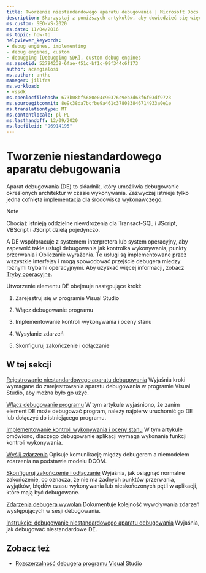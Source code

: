 ```yaml
---
title: Tworzenie niestandardowego aparatu debugowania | Microsoft Docs
description: Skorzystaj z poniższych artykułów, aby dowiedzieć się więcej o tworzeniu aparatu debugowania, który umożliwia debugowanie określonych architektur w czasie wykonywania.
ms.custom: SEO-VS-2020
ms.date: 11/04/2016
ms.topic: how-to
helpviewer_keywords:
- debug engines, implementing
- debug engines, custom
- debugging [Debugging SDK], custom debug engines
ms.assetid: 52794238-6fae-451c-bf1c-99f344c6f173
author: acangialosi
ms.author: anthc
manager: jillfra
ms.workload:
- vssdk
ms.openlocfilehash: 673b08bf5680e04c90376c9eb3d63f6f03df9723
ms.sourcegitcommit: 8e9c38da7bcfbe9a461c378083846714933a0e1e
ms.translationtype: MT
ms.contentlocale: pl-PL
ms.lasthandoff: 12/09/2020
ms.locfileid: "96914195"
---
```

# <a name="create-a-custom-debug-engine"></a>Tworzenie niestandardowego aparatu debugowania
Aparat debugowania (DE) to składnik, który umożliwia debugowanie określonych architektur w czasie wykonywania. Zazwyczaj istnieje tylko jedna cofnięta implementacja dla środowiska wykonawczego.

> [!NOTE]
> Chociaż istnieją oddzielne niewdrożenia dla Transact-SQL i JScript, VBScript i JScript dzielą pojedynczo.

 A DE współpracuje z systemem interpretera lub system operacyjny, aby zapewnić takie usługi debugowania jak kontrolka wykonywania, punkty przerwania i Obliczanie wyrażenia. Te usługi są implementowane przez wszystkie interfejsy i mogą spowodować przejście debugera między różnymi trybami operacyjnymi. Aby uzyskać więcej informacji, zobacz [Tryby operacyjne](../../extensibility/debugger/operational-modes.md).

 Utworzenie elementu DE obejmuje następujące kroki:

1. Zarejestruj się w programie Visual Studio

2. Włącz debugowanie programu

3. Implementowanie kontroli wykonywania i oceny stanu

4. Wysyłanie zdarzeń

5. Skonfiguruj zakończenie i odłączanie

## <a name="in-this-section"></a>W tej sekcji
 [Rejestrowanie niestandardowego aparatu debugowania](../../extensibility/debugger/registering-a-custom-debug-engine.md) Wyjaśnia kroki wymagane do zarejestrowania aparatu debugowania w programie Visual Studio, aby można było go użyć.

 [Włącz debugowanie programu](../../extensibility/debugger/enabling-a-program-to-be-debugged.md) W tym artykule wyjaśniono, że zanim element DE może debugować program, należy najpierw uruchomić go DE lub dołączyć do istniejącego programu.

 [Implementowanie kontroli wykonywania i oceny stanu](../../extensibility/debugger/execution-control-and-state-evaluation.md) W tym artykule omówiono, dlaczego debugowanie aplikacji wymaga wykonania funkcji kontroli wykonywania.

 [Wyślij zdarzenia](../../extensibility/debugger/sending-events.md) Opisuje komunikację między debugerem a niemodelem zdarzenia na podstawie modelu DCOM.

 [Skonfiguruj zakończenie i odłączanie](../../extensibility/debugger/termination-and-detaching.md) Wyjaśnia, jak osiągnąć normalne zakończenie, co oznacza, że nie ma żadnych punktów przerwania, wyjątków, błędów czasu wykonywania lub nieskończonych pętli w aplikacji, które mają być debugowane.

 [Zdarzenia debugera wywołań](../../extensibility/debugger/calling-debugger-events.md) Dokumentuje kolejność wywoływania zdarzeń występujących w sesji debugowania.

 [Instrukcje: debugowanie niestandardowego aparatu debugowania](../../extensibility/debugger/how-to-debug-a-custom-debug-engine.md) Wyjaśnia, jak debugować niestandardowe DE.

## <a name="see-also"></a>Zobacz też
- [Rozszerzalność debugera programu Visual Studio](../../extensibility/debugger/visual-studio-debugger-extensibility.md)
